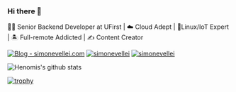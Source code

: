 ### Hi there 👋


👨‍💻 Senior Backend Developer at UFirst | ☁️ Cloud Adept | 🐧Linux/IoT Expert | 🏝️ Full-remote Addicted | ✍️ Content Creator

[![Blog - simonevellei.com](https://img.shields.io/badge/Blog-simonevellei.com-2ea44f?style=for-the-badge)](https://simonevellei.com) [![simonevellei](https://img.shields.io/badge/simonevellei-000000?style=for-the-badge&logo=x)](https://simonevellei.com) [![simonevellei](https://img.shields.io/badge/simonevellei-0072b1?style=for-the-badge&logo=linkedin)](https://www.linkedin.com/in/simonevellei)

![Henomis's github stats](https://github-readme-stats.vercel.app/api?username=henomis&show_icons=true) 


[![trophy](https://github-profile-trophy.vercel.app/?username=henomis&theme=chalk)](https://github.com/ryo-ma/github-profile-trophy)
<!--
**henomis/henomis** is a ✨ _special_ ✨ repository because its `README.md` (this file) appears on your GitHub profile.

Here are some ideas to get you started:

- 🔭 I’m currently working on ...
- 🌱 I’m currently learning ...
- 👯 I’m looking to collaborate on ...
- 🤔 I’m looking for help with ...
- 💬 Ask me about ...
- 📫 How to reach me: ...
- 😄 Pronouns: ...
- ⚡ Fun fact: ...
-->
